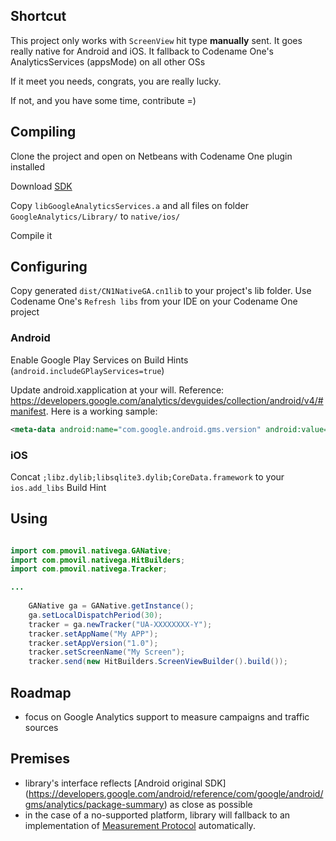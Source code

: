 ## Shortcut
This project only works with `ScreenView` hit type **manually** sent. It goes really native for Android and iOS. It fallback to Codename One's AnalyticsServices (appsMode) on all other OSs

If it meet you needs, congrats, you are really lucky.

If not, and you have some time, contribute =)

## Compiling
Clone the project and open on Netbeans with Codename One plugin installed

Download [SDK](https://developers.google.com/analytics/devguides/collection/ios/v3/sdk-download#download_sdk)

Copy `libGoogleAnalyticsServices.a` and all files on folder `GoogleAnalytics/Library/` to `native/ios/`

Compile it


## Configuring

Copy generated `dist/CN1NativeGA.cn1lib` to your project's lib folder. Use Codename One's `Refresh libs` from your IDE on your Codename One project


### Android

Enable Google Play Services on Build Hints (`android.includeGPlayServices=true`)

Update android.xapplication at your will. Reference: https://developers.google.com/analytics/devguides/collection/android/v4/#manifest. Here is a working sample:
```xml
<meta-data android:name="com.google.android.gms.version" android:value="@integer/google_play_services_version" /><receiver android:name="com.google.android.gms.analytics.AnalyticsReceiver" android:enabled="true"><intent-filter><action android:name="com.google.android.gms.analytics.ANALYTICS_DISPATCH" /></intent-filter></receiver><service android:name="com.google.android.gms.analytics.AnalyticsService" android:enabled="true" android:exported="false"/>
```

### iOS

Concat `;libz.dylib;libsqlite3.dylib;CoreData.framework` to your `ios.add_libs` Build Hint


## Using
```java

import com.pmovil.nativega.GANative;
import com.pmovil.nativega.HitBuilders;
import com.pmovil.nativega.Tracker;

...
        
    GANative ga = GANative.getInstance();
    ga.setLocalDispatchPeriod(30);
    tracker = ga.newTracker("UA-XXXXXXXX-Y");
    tracker.setAppName("My APP");
    tracker.setAppVersion("1.0");
    tracker.setScreenName("My Screen");
    tracker.send(new HitBuilders.ScreenViewBuilder().build());

```

## Roadmap
* focus on Google Analytics support to measure campaigns and traffic sources

## Premises
* library's interface reflects [Android original SDK] (https://developers.google.com/android/reference/com/google/android/gms/analytics/package-summary) as close as possible
* in the case of a no-supported platform, library will fallback to an implementation of [Measurement Protocol](https://developers.google.com/analytics/devguides/collection/protocol/v1/?hl=pt-br) automatically.
